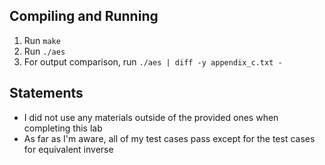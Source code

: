 ## Compiling and Running
1) Run ```make```
2) Run ```./aes```
3) For output comparison, run ```./aes | diff -y appendix_c.txt -```

## Statements
* I did not use any materials outside of the provided ones when completing this lab
* As far as I'm aware, all of my test cases pass except for the test cases for equivalent inverse